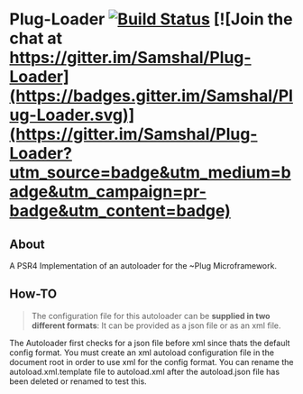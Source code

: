 # Plug-Loader [![Build Status](https://travis-ci.org/Samshal/Plug-Loader.svg?branch=master)](https://travis-ci.org/Samshal/Plug-Loader) [![Join the chat at https://gitter.im/Samshal/Plug-Loader](https://badges.gitter.im/Samshal/Plug-Loader.svg)](https://gitter.im/Samshal/Plug-Loader?utm_source=badge&utm_medium=badge&utm_campaign=pr-badge&utm_content=badge)

## About
A PSR4 Implementation of an autoloader for the ~Plug Microframework.

## How-TO
> The configuration file for this autoloader can be __supplied in two different formats__:
> It can be provided as a json file or as an xml file.

The Autoloader first checks for a json file before xml since thats the default config format.
You must create an xml autoload configuration file in the document root in order to use xml for the config format.
You can rename the autoload.xml.template file to autoload.xml after the autoload.json file has been deleted or renamed to
test this.


